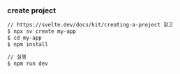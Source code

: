 
### create project
``` bash
// https://svelte.dev/docs/kit/creating-a-project 참고
$ npx sv create my-app
$ cd my-app
$ npm install

// 실행
$ npm run dev
```